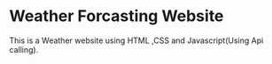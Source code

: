 # Weather Forcasting Website
This is a Weather website using HTML ,CSS and Javascript(Using Api calling).
